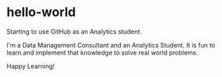# hello-world
Starting to use GitHub as an Analytics student.

I'm a Data Management Consultant and an Analytics Student. It is fun to learn and implement that knowledge to solve real world problems.


Happy Learning!
